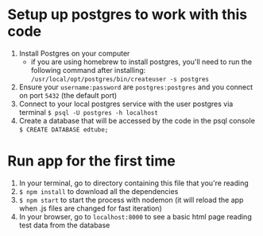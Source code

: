 # Setup up postgres to work with this code
1. Install Postgres on your computer
    - if you are using homebrew to install postgres, you'll need to run the following command after installing: `/usr/local/opt/postgres/bin/createuser -s postgres`
2. Ensure your `username:password` are `postgres:postgres` and you connect on port `5432` (the default port)
3. Connect to your local postgres service with the user postgres via terminal `$ psql -U postgres -h localhost`
4. Create a database that will be accessed by the code in the psql console `$ CREATE DATABASE edtube;`

# Run app for the first time
1. In your terminal, go to directory containing this file that you're reading
2. `$ npm install` to download all the dependencies
3. `$ npm start` to start the process with nodemon (it will reload the app when .js files are changed for fast iteration)
4. In your browser, go to `localhost:8000` to see a basic html page reading test data from the database
